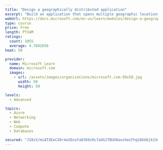 ```yaml
---
title: "Design a geographically distributed application"
excerpt: "Build an application that spans multiple geographic locations for high availability and resiliency."
webUrl: https://docs.microsoft.com/en-us/learn/modules/design-a-geographically-distributed-application/
type: course
price: Free
length: PT34M
ratings:
  count: 1055
  average: 4.7042656
heat: 50

provider:
  name: Microsoft Learn
  domain: microsoft.com
  images:
    - url: /assets/images/organizations/microsoft.com-50x50.jpg
      width: 50
      height: 50

levels:
  - Advanced

topics:
  - Azure
  - Networking
  - Web
  - Compute
  - Databases

secured: "JI8iV/miATXEeCX8r4eSEnsFa8369iRcfaUGJTBUX8aoshmiFhqS8GGOjk33m0QAXmpWVx7D8CyNGo8d+iafAijXEbHKAao8w70lBuyZ4Swvf+l3hL0AxDRDfWBNkMX7XMh90u1kQh3EiRkghA7n4WZy3v4bGwdNSCdc+Hcn7GSLaVnqatiuLRWKMEGu6QXwczkMylIlsBULRCCTV4oIja+TfgCoGWxHcxHP/meqHj7UrP1gHU5Hkow9ip7LLYrP/3JtnXdurEiJh5l8GhIlZfyuMLMEucpCBTh+Cind9cDSrlkhOB1CVVs+xM2l24sJvHHLRcNUwzvO5tt0LPjWbXjG/r3lzmt0uLdnn1VTxwUYPoXlX3MQIADGNVIixuGjcdVZo9HfLD/Hqph4iSSWbhlutWeRfWYaQtJj4+szU7c=;6j7v6nv3ouepKjfYCYpvDw=="
---
```


